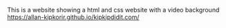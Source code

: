 This is a website showing a html and css website with a video background
https://allan-kipkorir.github.io/kipkipdidit.com/

